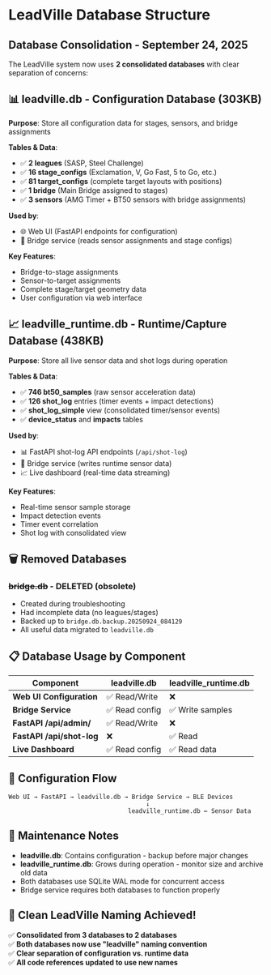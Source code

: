 # LeadVille Database Structure

## Database Consolidation - September 24, 2025

The LeadVille system now uses **2 consolidated databases** with clear separation of concerns:

## 📊 **leadville.db** - Configuration Database (303KB)
**Purpose**: Store all configuration data for stages, sensors, and bridge assignments

**Tables & Data**:
- ✅ **2 leagues** (SASP, Steel Challenge)  
- ✅ **16 stage_configs** (Exclamation, V, Go Fast, 5 to Go, etc.)
- ✅ **81 target_configs** (complete target layouts with positions)
- ✅ **1 bridge** (Main Bridge assigned to stages)
- ✅ **3 sensors** (AMG Timer + BT50 sensors with bridge assignments)

**Used by**:
- 🌐 Web UI (FastAPI endpoints for configuration)
- 🔧 Bridge service (reads sensor assignments and stage configs)

**Key Features**:
- Bridge-to-stage assignments
- Sensor-to-target assignments  
- Complete stage/target geometry data
- User configuration via web interface

## 📈 **leadville_runtime.db** - Runtime/Capture Database (438KB)  
**Purpose**: Store all live sensor data and shot logs during operation

**Tables & Data**:
- ✅ **746 bt50_samples** (raw sensor acceleration data)
- ✅ **126 shot_log** entries (timer events + impact detections)
- ✅ **shot_log_simple** view (consolidated timer/sensor events)
- ✅ **device_status** and **impacts** tables

**Used by**:
- 📊 FastAPI shot-log API endpoints (`/api/shot-log`)
- 🔧 Bridge service (writes runtime sensor data)
- 📈 Live dashboard (real-time data streaming)

**Key Features**:
- Real-time sensor sample storage
- Impact detection events
- Timer event correlation
- Shot log with consolidated view

## 🗑️ **Removed Databases**

### ~~bridge.db~~ - **DELETED** (obsolete)
- Created during troubleshooting
- Had incomplete data (no leagues/stages)  
- Backed up to `bridge.db.backup.20250924_084129`
- All useful data migrated to `leadville.db`

## 📋 **Database Usage by Component**

| Component | leadville.db | leadville_runtime.db |
|-----------|-------------|----------------|
| **Web UI Configuration** | ✅ Read/Write | ❌ |
| **Bridge Service** | ✅ Read config | ✅ Write samples |
| **FastAPI /api/admin/** | ✅ Read/Write | ❌ |  
| **FastAPI /api/shot-log** | ❌ | ✅ Read |
| **Live Dashboard** | ✅ Read config | ✅ Read data |

## 🔧 **Configuration Flow**

```
Web UI → FastAPI → leadville.db → Bridge Service → BLE Devices
                                      ↓
                                 leadville_runtime.db ← Sensor Data
```

## 📝 **Maintenance Notes**

- **leadville.db**: Contains configuration - backup before major changes
- **leadville_runtime.db**: Grows during operation - monitor size and archive old data
- Both databases use SQLite WAL mode for concurrent access
- Bridge service requires both databases to function properly

## 🚀 **Clean LeadVille Naming Achieved!**

✅ **Consolidated from 3 databases to 2 databases**  
✅ **Both databases now use "leadville" naming convention**  
✅ **Clear separation of configuration vs. runtime data**  
✅ **All code references updated to use new names**